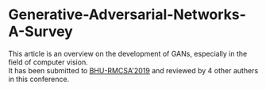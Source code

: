 # Generative-Adversarial-Networks-A-Survey  
This article is an overview on the development of GANs, especially in the field of computer vision.   
It has been submitted to [BHU-RMCSA'2019](https://easychair.org/account/signin.cgi?timeout=1;key=74000067.9U2VFFVfpFb8t74m "BHU-RMCSA'2019")
and reviewed by 4 other authers in this conference.

